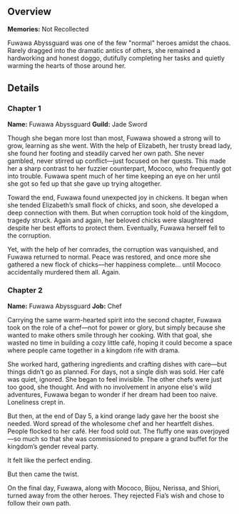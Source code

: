 <!-- title: Fuwawa Abyssguard -->
<!-- quote: Bau bau! Thank you for enjoying my food!-->
<!-- chapters: -1 -->
<!-- images: (Fuwawa's Chapter 1 Profile), (Fuwawa and her not sister by the fire), (Fuwawa's Tarot Card), (Fuwawa and Mococo turning against Fia) -->
<!-- model: false -->

## Overview

**Memories:** Not Recollected

Fuwawa Abyssguard was one of the few "normal" heroes amidst the chaos. Rarely dragged into the dramatic antics of others, she remained a hardworking and honest doggo, dutifully completing her tasks and quietly warming the hearts of those around her.

## Details

### Chapter 1

**Name:** Fuwawa Abyssguard
**Guild:** Jade Sword

Though she began more lost than most, Fuwawa showed a strong will to grow, learning as she went. With the help of Elizabeth, her trusty bread lady, she found her footing and steadily carved her own path. She never gambled, never stirred up conflict—just focused on her quests. This made her a sharp contrast to her fuzzier counterpart, Mococo, who frequently got into trouble. Fuwawa spent much of her time keeping an eye on her until she got so fed up that she gave up trying altogether.

Toward the end, Fuwawa found unexpected joy in chickens. It began when she tended Elizabeth’s small flock of chicks, and soon, she developed a deep connection with them. But when corruption took hold of the kingdom, tragedy struck. Again and again, her beloved chicks were slaughtered despite her best efforts to protect them. Eventually, Fuwawa herself fell to the corruption.

Yet, with the help of her comrades, the corruption was vanquished, and Fuwawa returned to normal. Peace was restored, and once more she gathered a new flock of chicks—her happiness complete… until Mococo accidentally murdered them all. Again.

### Chapter 2

**Name:** Fuwawa Abyssguard
**Job:** Chef

Carrying the same warm-hearted spirit into the second chapter, Fuwawa took on the role of a chef—not for power or glory, but simply because she wanted to make others smile through her cooking. With that goal, she wasted no time in building a cozy little café, hoping it could become a space where people came together in a kingdom rife with drama.

She worked hard, gathering ingredients and crafting dishes with care—but things didn’t go as planned. For days, not a single dish was sold. Her café was quiet, ignored. She began to feel invisible. The other chefs were just too good, she thought. And with no involvement in anyone else's wild adventures, Fuwawa began to wonder if her dream had been too naive. Loneliness crept in.

But then, at the end of Day 5, a kind orange lady gave her the boost she needed. Word spread of the wholesome chef and her heartfelt dishes. People flocked to her café. Her food sold out. The fluffy one was overjoyed—so much so that she was commissioned to prepare a grand buffet for the kingdom’s gender reveal party.

It felt like the perfect ending.

But then came the twist.

On the final day, Fuwawa, along with Mococo, Bijou, Nerissa, and Shiori, turned away from the other heroes. They rejected Fia’s wish and chose to follow their own path.
